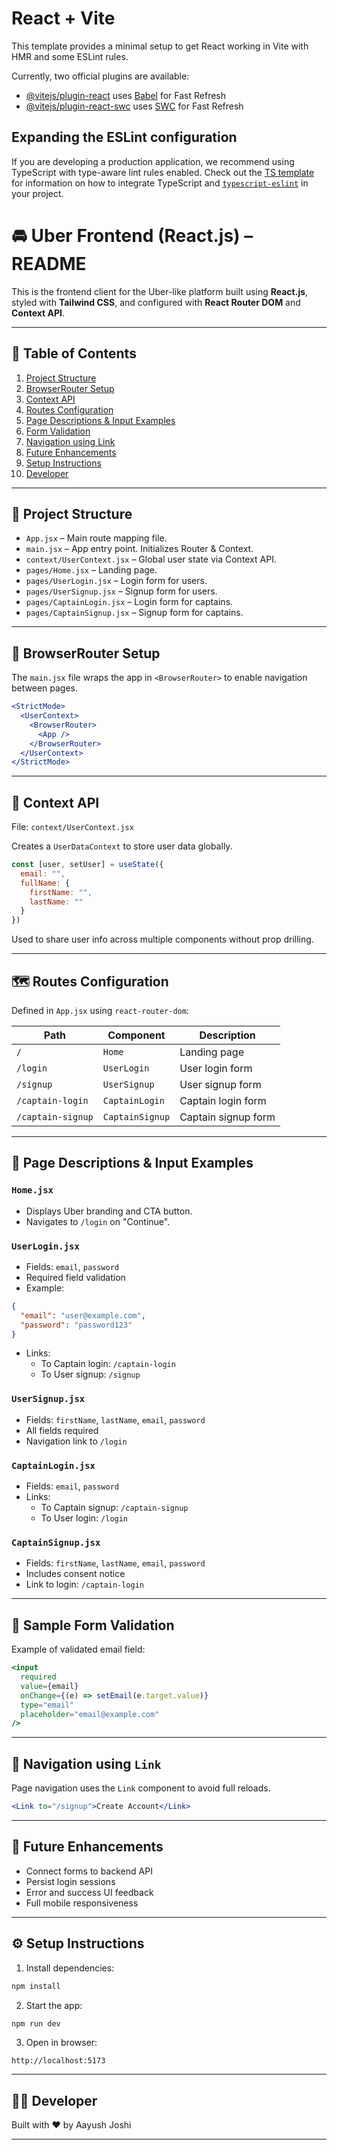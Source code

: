 # React + Vite

This template provides a minimal setup to get React working in Vite with HMR and some ESLint rules.

Currently, two official plugins are available:

- [@vitejs/plugin-react](https://github.com/vitejs/vite-plugin-react/blob/main/packages/plugin-react) uses [Babel](https://babeljs.io/) for Fast Refresh
- [@vitejs/plugin-react-swc](https://github.com/vitejs/vite-plugin-react/blob/main/packages/plugin-react-swc) uses [SWC](https://swc.rs/) for Fast Refresh

## Expanding the ESLint configuration

If you are developing a production application, we recommend using TypeScript with type-aware lint rules enabled. Check out the [TS template](https://github.com/vitejs/vite/tree/main/packages/create-vite/template-react-ts) for information on how to integrate TypeScript and [`typescript-eslint`](https://typescript-eslint.io) in your project.



# 🚘 Uber Frontend (React.js) – README

This is the frontend client for the Uber-like platform built using **React.js**, styled with **Tailwind CSS**, and configured with **React Router DOM** and **Context API**.

---

## 📑 Table of Contents

1. [Project Structure](#project-structure)
2. [BrowserRouter Setup](#browserrouter-setup)
3. [Context API](#context-api)
4. [Routes Configuration](#routes-configuration)
5. [Page Descriptions & Input Examples](#page-descriptions--input-examples)
6. [Form Validation](#sample-form-validation)
7. [Navigation using Link](#navigation-using-link)
8. [Future Enhancements](#future-enhancements)
9. [Setup Instructions](#setup-instructions)
10. [Developer](#developer)

---

## 📁 Project Structure

- `App.jsx` – Main route mapping file.
- `main.jsx` – App entry point. Initializes Router & Context.
- `context/UserContext.jsx` – Global user state via Context API.
- `pages/Home.jsx` – Landing page.
- `pages/UserLogin.jsx` – Login form for users.
- `pages/UserSignup.jsx` – Signup form for users.
- `pages/CaptainLogin.jsx` – Login form for captains.
- `pages/CaptainSignup.jsx` – Signup form for captains.

---

## 🧭 BrowserRouter Setup

The `main.jsx` file wraps the app in `<BrowserRouter>` to enable navigation between pages.

```jsx
<StrictMode>
  <UserContext>
    <BrowserRouter>
      <App />
    </BrowserRouter>
  </UserContext>
</StrictMode>
```

---

## 🧠 Context API

File: `context/UserContext.jsx`

Creates a `UserDataContext` to store user data globally.

```js
const [user, setUser] = useState({
  email: "",
  fullName: {
    firstName: "",
    lastName: ""
  }
})
```

Used to share user info across multiple components without prop drilling.

---

## 🗺️ Routes Configuration

Defined in `App.jsx` using `react-router-dom`:

| Path              | Component         | Description                       |
|-------------------|-------------------|-----------------------------------|
| `/`               | `Home`            | Landing page                      |
| `/login`          | `UserLogin`       | User login form                   |
| `/signup`         | `UserSignup`      | User signup form                  |
| `/captain-login`  | `CaptainLogin`    | Captain login form                |
| `/captain-signup` | `CaptainSignup`   | Captain signup form               |

---

## 📄 Page Descriptions & Input Examples

### `Home.jsx`
- Displays Uber branding and CTA button.
- Navigates to `/login` on "Continue".

### `UserLogin.jsx`
- Fields: `email`, `password`
- Required field validation
- Example:
```json
{
  "email": "user@example.com",
  "password": "password123"
}
```
- Links:
  - To Captain login: `/captain-login`
  - To User signup: `/signup`

### `UserSignup.jsx`
- Fields: `firstName`, `lastName`, `email`, `password`
- All fields required
- Navigation link to `/login`

### `CaptainLogin.jsx`
- Fields: `email`, `password`
- Links:
  - To Captain signup: `/captain-signup`
  - To User login: `/login`

### `CaptainSignup.jsx`
- Fields: `firstName`, `lastName`, `email`, `password`
- Includes consent notice
- Link to login: `/captain-login`

---

## 🔐 Sample Form Validation

Example of validated email field:

```jsx
<input
  required
  value={email}
  onChange={(e) => setEmail(e.target.value)}
  type="email"
  placeholder="email@example.com"
/>
```

---

## 🔗 Navigation using `Link`

Page navigation uses the `Link` component to avoid full reloads.

```jsx
<Link to="/signup">Create Account</Link>
```

---

## 🚧 Future Enhancements

- Connect forms to backend API
- Persist login sessions
- Error and success UI feedback
- Full mobile responsiveness

---

## ⚙️ Setup Instructions

1. Install dependencies:
```bash
npm install
```

2. Start the app:
```bash
npm run dev
```

3. Open in browser:
```
http://localhost:5173
```

---

## 👨‍💻 Developer

Built with ❤️ by Aayush Joshi

---
